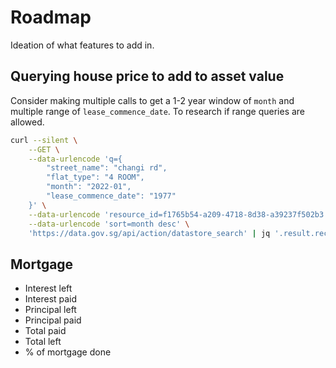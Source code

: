 # Roadmap

Ideation of what features to add in.

## Querying house price to add to asset value

Consider making multiple calls to get a 1-2 year window of `month` and multiple range of `lease_commence_date`. To research if range queries are allowed.

```bash
curl --silent \
    --GET \
    --data-urlencode 'q={
        "street_name": "changi rd",
        "flat_type": "4 ROOM",
        "month": "2022-01",
        "lease_commence_date": "1977"
    }' \
    --data-urlencode 'resource_id=f1765b54-a209-4718-8d38-a39237f502b3' \
    --data-urlencode 'sort=month desc' \
    'https://data.gov.sg/api/action/datastore_search' | jq '.result.records | join(",")'
```

## Mortgage

- Interest left
- Interest paid
- Principal left
- Principal paid
- Total paid
- Total left
- % of mortgage done
